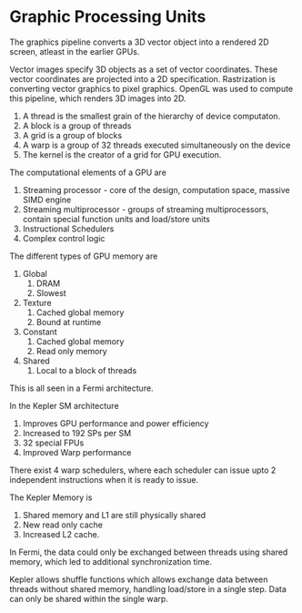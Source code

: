 # Graphic Processing Units

The graphics pipeline converts a 3D vector object into a rendered 2D screen, atleast in the earlier GPUs.

Vector images specify 3D objects as a set of vector coordinates. These vector coordinates are projected into a 2D specification. Rastrization is converting vector graphics to pixel graphics. OpenGL was used to compute this pipeline, which renders 3D images into 2D.

1. A thread is the smallest grain of the hierarchy of device computaton.
2. A block is a group of threads
3. A grid is a group of blocks
4. A warp is a group of 32 threads executed simultaneously on the device
5. The kernel is the creator of a grid for GPU execution.

The computational elements of a GPU are
1. Streaming processor - core of the design, computation space, massive SIMD engine
2. Streaming multiprocessor - groups of streaming multiprocessors, contain special function units and load/store units
3. Instructional Schedulers
4. Complex control logic

The different types of GPU memory are
1. Global
   1. DRAM
   2. Slowest
2. Texture
   1. Cached global memory
   2. Bound at runtime
3. Constant
   1. Cached global memory
   2. Read only memory
4. Shared
   1. Local to a block of threads

This is all seen in a Fermi architecture.

In the Kepler SM architecture
1. Improves GPU performance and power efficiency
2. Increased to 192 SPs per SM
3. 32 special FPUs
4. Improved Warp performance

There exist 4 warp schedulers, where each scheduler can issue upto 2 independent instructions when it is ready to issue.

The Kepler Memory is
1. Shared memory and L1 are still physically shared
2. New read only cache
3. Increased L2 cache.

In Fermi, the data could only be exchanged between threads using shared memory, which led to additional synchronization time.

Kepler allows shuffle functions which allows exchange data between threads without shared memory, handling load/store in a single step. Data can only be shared within the single warp.

